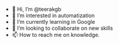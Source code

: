 - 👋 Hi, I’m @teerakgb
- 👀 I’m interested in automatization
- 🌱 I’m currently learning in Google
- 💞️ I’m looking to collaborate on new skills
- 📫 How to reach me on knowledge.

<!---
teerakgb/teerakgb is a ✨ special ✨ repository because its `README.md` (this file) appears on your GitHub profile.
You can click the Preview link to take a look at your changes.
--->
